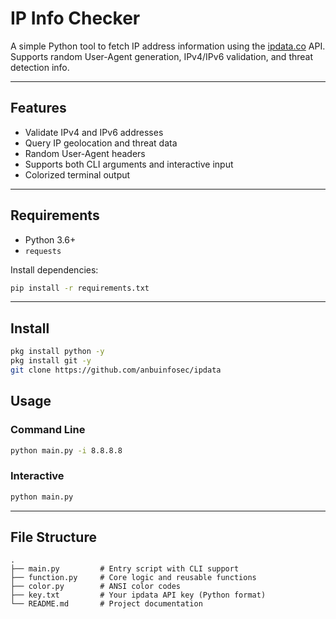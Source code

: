# IP Info Checker

A simple Python tool to fetch IP address information using the [ipdata.co](https://ipdata.co) API.  
Supports random User-Agent generation, IPv4/IPv6 validation, and threat detection info.

---

## Features

- Validate IPv4 and IPv6 addresses
- Query IP geolocation and threat data
- Random User-Agent headers
- Supports both CLI arguments and interactive input
- Colorized terminal output

---

## Requirements

- Python 3.6+
- `requests`

Install dependencies:
```bash
pip install -r requirements.txt
````

---
## Install
```bash
pkg install python -y
pkg install git -y
git clone https://github.com/anbuinfosec/ipdata
```

## Usage

### Command Line

```bash
python main.py -i 8.8.8.8
```

### Interactive

```bash
python main.py
```

---

## File Structure

```
.
├── main.py         # Entry script with CLI support
├── function.py     # Core logic and reusable functions
├── color.py        # ANSI color codes
├── key.txt         # Your ipdata API key (Python format)
└── README.md       # Project documentation
```
